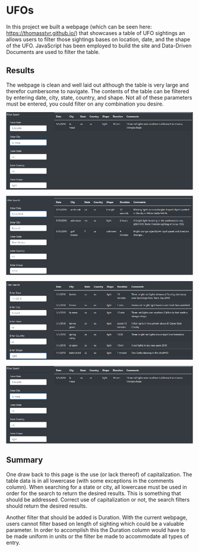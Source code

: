 # UFOs
In this project we built a webpage (which can be seen here: https://thomasstvr.github.io/) that showcases a table of UFO sightings an allows users to filter those sightings bases on location, date, and the shape of the UFO. JavaScript has been employed to build the site and Data-Driven Documents are used to filter the table.

## Results
The webpage is clean and well laid out although the table is very large and therefor cumbersome to navigate. The contents of the table can be filtered by entering date, city, state, country, and shape. Not all of these parameters must be entered, you could filter on any combination you desire. 

![]( https://github.com/thomasstvr/UFOs/blob/e6f543f860bfca6884cb2aba2aad913f8c10bbae/resources/everything.png)

![]( https://github.com/thomasstvr/UFOs/blob/18f761e4a3ca25ce694ce2dcb84ab97c6d7618b0/resources/date.png)

![]( https://github.com/thomasstvr/UFOs/blob/18f761e4a3ca25ce694ce2dcb84ab97c6d7618b0/resources/date_state_country_shape.png)

![](https://github.com/thomasstvr/UFOs/blob/18f761e4a3ca25ce694ce2dcb84ab97c6d7618b0/resources/everything.png)


## Summary
One draw back to this page is the use (or lack thereof) of capitalization. The table data is in all lowercase (with some exceptions in the comments column). When searching for a state or city, all lowercase must be used in order for the search to return the desired results. This is something that should be addressed. Correct use of capitalization or not, the search filters should return the desired results.

Another filter that should be added is Duration. With the current webpage, users cannot filter based on length of sighting which could be a valuable parameter. In order to accomplish this the Duration column would have to be made uniform in units or the filter be made to accommodate all types of entry. 


